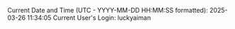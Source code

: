 Current Date and Time (UTC - YYYY-MM-DD HH:MM:SS formatted): 2025-03-26 11:34:05
Current User's Login: luckyaiman
